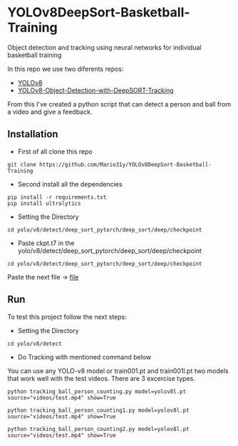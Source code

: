 
# YOLOv8DeepSort-Basketball-Training

Object detection and tracking using neural networks
for individual basketball training

In this repo we use two diferents repos:

+ [YOLOv8](https://github.com/ultralytics/ultralytics)
+ [YOLOv8-Object-Detection-with-DeepSORT-Tracking](https://github.com/noorkhokhar99/YOLOv8-Object-Detection-with-DeepSORT-Tracking)

From this I've created a python script that can detect a person and ball from a video and give a feedback.
## Installation

+ First of all clone this repo
```
git clone https://github.com/Mario31y/YOLOv8DeepSort-Basketball-Training
```
+ Second install all the dependencies
```
pip install -r requirements.txt
pip install ultralytics
```
+ Setting the Directory
```
cd yolo/v8/detect/deep_sort_pytorch/deep_sort/deep/checkpoint
```
+ Paste ckpt.t7 in the yolo/v8/detect/deep_sort_pytorch/deep_sort/deep/checkpoint
```
cd yolo/v8/detect/deep_sort_pytorch/deep_sort/deep/checkpoint
```
Paste the next file -> [file](https://drive.google.com/file/d/1U8e7JcWDQyLrlpiCkcnh1gkmebaGO8vh/view?usp=share_link)
    
## Run

To test this project follow the next steps:

- Setting the Directory
```
cd yolo/v8/detect
```
- Do Tracking with mentioned command below

You can use any YOLO-v8 model or train001.pt and train001l.pt two models that work well with the test videos. There are 3 excercise types.
```
python tracking_ball_person_counting.py model=yolov8l.pt source="videos/test.mp4" show=True
```
```
python tracking_ball_person_counting1.py model=yolov8l.pt source="videos/test.mp4" show=True
```
```
python tracking_ball_person_counting2.py model=yolov8l.pt source="videos/test.mp4" show=True
```


